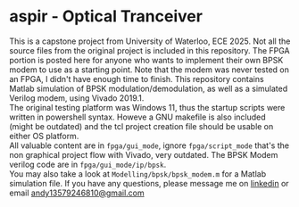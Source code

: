 # aspir - Optical Tranceiver

This is a capstone project from University of Waterloo, ECE 2025. Not all the source files from the original project is included in this repository. The FPGA portion is posted here for anyone who wants to implement their own BPSK modem to use as a starting point. Note that the modem was never tested on an FPGA, I didn't have enough time to finish. 
This repository contains Matlab simulation of BPSK modulation/demodulation, as well as a simulated Verilog modem, using Vivado 2019.1.<br>
The original testing platform was Windows 11, thus the startup scripts were written in powershell syntax. Howeve a GNU makefile is also included (might be outdated) and the tcl project creation file should be usable on either OS platform.<br>
All valuable content are in `fpga/gui_mode`, ignore `fpga/script_mode` that's the non graphical project flow with Vivado, very outdated. The BPSK Modem verilog code are in `fpga/gui_mode/ip/bpsk`.<br>
You may also take a look at `Modelling/bpsk/bpsk_modem.m` for a Matlab simulation file.
If you have any questions, please message me on [linkedin](https://www.linkedin.com/in/anderson-hsieh-6003a41ba) or email andy13579246810@gmail.com